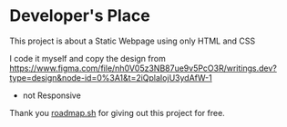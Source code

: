 # Developer's Place
This project is about a Static Webpage using only HTML and CSS 

I code it myself and copy the design from https://www.figma.com/file/nh0V05z3NB87ue9v5PcO3R/writings.dev?type=design&node-id=0%3A1&t=2iQplaIojU3ydAfW-1

* not Responsive

Thank you [roadmap.sh](roadmap.sh) for giving out this project for free.